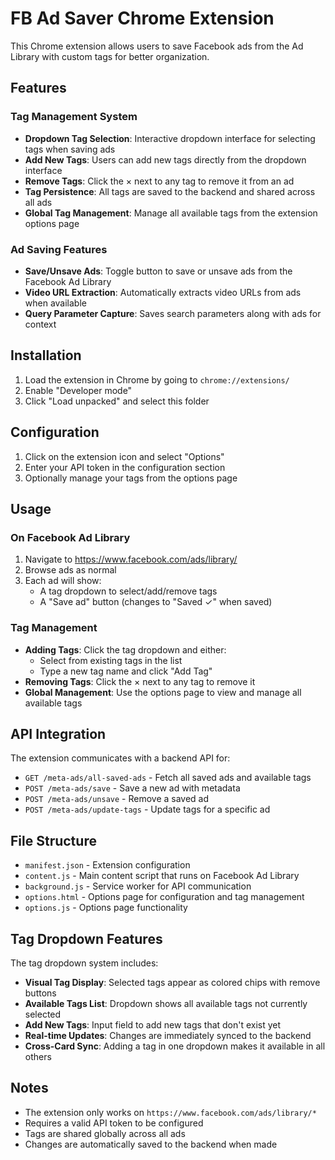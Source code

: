 # FB Ad Saver Chrome Extension

This Chrome extension allows users to save Facebook ads from the Ad Library with custom tags for better organization.

## Features

### Tag Management System
- **Dropdown Tag Selection**: Interactive dropdown interface for selecting tags when saving ads
- **Add New Tags**: Users can add new tags directly from the dropdown interface
- **Remove Tags**: Click the × next to any tag to remove it from an ad
- **Tag Persistence**: All tags are saved to the backend and shared across all ads
- **Global Tag Management**: Manage all available tags from the extension options page

### Ad Saving Features
- **Save/Unsave Ads**: Toggle button to save or unsave ads from the Facebook Ad Library
- **Video URL Extraction**: Automatically extracts video URLs from ads when available
- **Query Parameter Capture**: Saves search parameters along with ads for context

## Installation

1. Load the extension in Chrome by going to `chrome://extensions/`
2. Enable "Developer mode"
3. Click "Load unpacked" and select this folder

## Configuration

1. Click on the extension icon and select "Options"
2. Enter your API token in the configuration section
3. Optionally manage your tags from the options page

## Usage

### On Facebook Ad Library
1. Navigate to https://www.facebook.com/ads/library/
2. Browse ads as normal
3. Each ad will show:
   - A tag dropdown to select/add/remove tags
   - A "Save ad" button (changes to "Saved ✓" when saved)

### Tag Management
- **Adding Tags**: Click the tag dropdown and either:
  - Select from existing tags in the list
  - Type a new tag name and click "Add Tag"
- **Removing Tags**: Click the × next to any tag to remove it
- **Global Management**: Use the options page to view and manage all available tags

## API Integration

The extension communicates with a backend API for:
- `GET /meta-ads/all-saved-ads` - Fetch all saved ads and available tags
- `POST /meta-ads/save` - Save a new ad with metadata
- `POST /meta-ads/unsave` - Remove a saved ad
- `POST /meta-ads/update-tags` - Update tags for a specific ad

## File Structure

- `manifest.json` - Extension configuration
- `content.js` - Main content script that runs on Facebook Ad Library
- `background.js` - Service worker for API communication
- `options.html` - Options page for configuration and tag management
- `options.js` - Options page functionality

## Tag Dropdown Features

The tag dropdown system includes:
- **Visual Tag Display**: Selected tags appear as colored chips with remove buttons
- **Available Tags List**: Dropdown shows all available tags not currently selected
- **Add New Tags**: Input field to add new tags that don't exist yet
- **Real-time Updates**: Changes are immediately synced to the backend
- **Cross-Card Sync**: Adding a tag in one dropdown makes it available in all others

## Notes

- The extension only works on `https://www.facebook.com/ads/library/*`
- Requires a valid API token to be configured
- Tags are shared globally across all ads
- Changes are automatically saved to the backend when made

